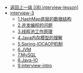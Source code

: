 - [返回上一级 [(8).interview-lesson]](2.JavaNotes/(8).interview-lesson/)
- [interview-3](2.JavaNotes/(8).interview-lesson/interview-3/)
  - [1.HashMap底层的数据结构](2.JavaNotes/(8).interview-lesson/interview-3/1.HashMap底层的数据结构.md)
  - [2.并发编程的问题](2.JavaNotes/(8).interview-lesson/interview-3/2.并发编程的问题.md)
  - [3.线程池工作原理](2.JavaNotes/(8).interview-lesson/interview-3/3.线程池工作原理.md)
  - [4.Java内存模型的理解](2.JavaNotes/(8).interview-lesson/interview-3/4.Java内存模型的理解.md)
  - [5.Spring-IOCAOP机制](2.JavaNotes/(8).interview-lesson/interview-3/5.Spring-IOCAOP机制.md)
  - [6.JVM](2.JavaNotes/(8).interview-lesson/interview-3/6.JVM.md)
  - [7.MySQL](2.JavaNotes/(8).interview-lesson/interview-3/7.MySQL.md)
  - [8.Java-IO](2.JavaNotes/(8).interview-lesson/interview-3/8.Java-IO.md)
  - [9.interview-intro](2.JavaNotes/(8).interview-lesson/interview-3/9.interview-intro.md)
